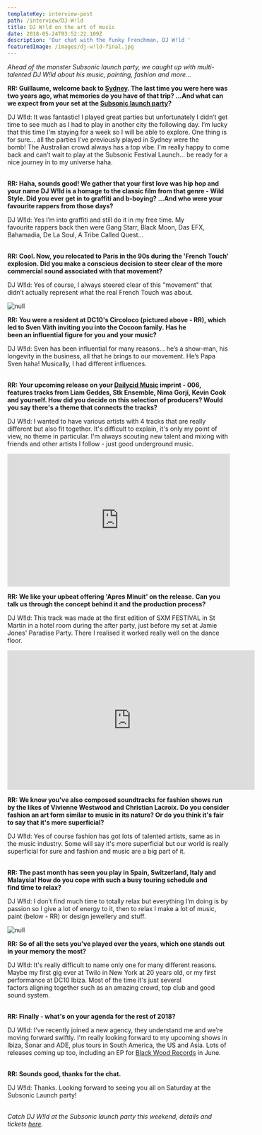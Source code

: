 ```yaml
---
templateKey: interview-post
path: /interview/DJ-W!ld
title: DJ W!ld on the art of music
date: 2018-05-24T03:52:22.109Z
description: 'Our chat with the funky Frenchman, DJ W!ld '
featuredImage: /images/dj-w!ld-final.jpg
---
```

_Ahead of the monster Subsonic launch party, we caught up with multi-talented DJ W!ld about his music, painting, fashion and more..._

**RR: Guillaume, welcome back to [Sydney](https://www.ravereviewz.net/Events-Location/Sydney). The last time you were here was two years ago, what memories do you have of that trip? ...And what can we expect from your set at the [Subsonic launch party](https://www.ravereviewz.net/Event/Subsonic-Sydney-Launch-Party---DJ-W-LD-Rozelle/228)?**

DJ W!ld: It was fantastic! I played great parties but unfortunately I didn’t get time to see much as I had to play in another city the following day. I’m lucky that this time I'm staying for a week so I will be able to explore. One thing is for sure... all the parties I’ve previously played in Sydney were the bomb! The Australian crowd always has a top vibe. I'm really happy to come back and can’t wait to play at the Subsonic Festival Launch… be ready for a nice journey in to my universe haha. 
<br><br>

**RR: Haha, sounds good! We gather that your first love was hip hop and your name DJ W!ld is a homage to the classic film from that genre - Wild Style. Did you ever get in to graffiti and b-boying? ...And who were your favourite rappers from those days?**

DJ W!ld: Yes I’m into graffiti and still do it in my free time. My favourite rappers back then were Gang Starr, Black Moon, Das EFX, Bahamadia, De La Soul, A Tribe Called Quest…
<br><br>

**RR: Cool. Now, you relocated to Paris in the 90s during the 'French Touch' explosion. Did you make a conscious decision to steer clear of the more commercial sound associated with that movement?**

DJ W!ld: Yes of course, I always steered clear of this "movement" that didn’t actually represent what the real French Touch was about.

![null](/images/dj-w!ld-circo-loco.jpeg)

**RR: You were a resident at DC10's Circoloco (pictured above - RR), which led to Sven Väth inviting you into the Cocoon family. Has he been an influential figure for you and your music?**

DJ W!ld: Sven has been influential for many reasons... he’s a show-man, his longevity in the business, all that he brings to our movement. He’s Papa Sven haha! Musically, I had different influences.
<br><br>

**RR: Your upcoming release on your [Dailycid Music](https://www.facebook.com/DailycidMusic/) imprint - 006, features tracks from Liam Geddes, Stk Ensemble, Nima Gorji, Kevin Cook and yourself. How did you decide on this selection of producers? Would you say there's a theme that connects the tracks?**

DJ W!ld: I wanted to have various artists with 4 tracks that are really different but also fit together. It's difficult to explain, it's only my point of view, no theme in particular. I'm always scouting new talent and mixing with friends and other artists I follow - just good underground music. 

<iframe width="100%" height="300" scrolling="no" frameborder="no" allow="autoplay" src="https://w.soundcloud.com/player/?url=https%3A//api.soundcloud.com/playlists/512742171&color=%23ff5500&auto_play=false&hide_related=false&show_comments=true&show_user=true&show_reposts=false&show_teaser=true&visual=true"></iframe>

**RR: We like your upbeat offering 'Apres Minuit' on the release. Can you talk us through the concept behind it and the production process?**

DJ W!ld: This track was made at the first edition of SXM FESTIVAL in St Martin in a hotel room during the after party, just before my set at Jamie Jones' Paradise Party. There I realised it worked really well on the dance floor. 

<iframe width="560" height="315" src="https://www.youtube.com/embed/V1PmLgngBaQ" frameborder="0" allow="autoplay; encrypted-media" allowfullscreen></iframe>

**RR: We know you've also composed soundtracks for fashion shows run by the likes of Vivienne Westwood and Christian Lacroix. Do you consider fashion an art form similar to music in its nature? Or do you think it's fair to say that it's more superficial?**

DJ W!ld: Yes of course fashion has got lots of talented artists, same as in the music industry. Some will say it's more superficial but our world is really superficial for sure and fashion and music are a big part of it.
<br><br>

**RR: The past month has seen you play in Spain, Switzerland, Italy and Malaysia! How do you cope with such a busy touring schedule and find time to relax?**

DJ W!ld: I don’t find much time to totally relax but everything I‘m doing is by passion so I give a lot of energy to it, then to relax I make a lot of music, paint (below - RR) or design jewellery and stuff. 

![null](/images/take-a-trip.jpg)

**RR: So of all the sets you've played over the years, which one stands out in your memory the most?** 

DJ W!ld: It's really difficult to name only one for many different reasons. Maybe my first gig ever at Twilo in New York  at 20 years old, or my first performance at DC10 Ibiza. Most of the time it's just several factors aligning together such as an amazing crowd, top club and good sound system. 
<br><br>

**RR: Finally - what's on your agenda for the rest of 2018?**

DJ W!ld: I’ve recently joined a new agency, they understand me and we’re moving forward swiftly. I'm really looking forward to my upcoming shows in Ibiza, Sonar and ADE, plus tours in South America, the US and Asia. Lots of releases coming up too, including an EP for [Black Wood Records](https://www.facebook.com/blackwoodrecords/) in June.
<br><br>

**RR: Sounds good, thanks for the chat.**

DJ W!ld: Thanks. Looking forward to seeing you all on Saturday at the Subsonic Launch party!
<br><br>

_Catch DJ W!ld at the Subsonic launch party this weekend, details and tickets [here](https://www.ravereviewz.net/Event/Subsonic-Sydney-Launch-Party---DJ-W-LD-Rozelle/228)._
